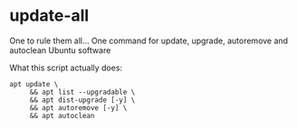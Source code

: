 # update-all
One to rule them all… One command for update, upgrade, autoremove and autoclean Ubuntu software

What this script actually does:
```
apt update \
     && apt list --upgradable \
     && apt dist-upgrade [-y] \
     && apt autoremove [-y] \
     && apt autoclean
```
